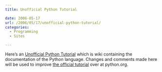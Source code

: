 ```yaml
---
title: Unofficial Python Tutorial

date: 2006-05-17
url: /2006/05/17/unofficial-python-tutorial/
categories:
  - Programming
  - Sites

---
```

Here&#8217;s an [Unofficial Python Tutorial][1] which is wiki containing the documentation of the Python language. Changes and comments made here will be used to improve [the official tutorial][2] over at python.org.

 [1]: http://pytut.infogami.com/
 [2]: http://docs.python.org/tut/tut.html